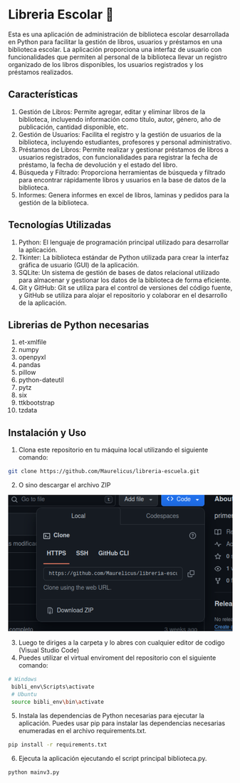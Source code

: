 # Libreria Escolar :school:

<p>
Esta es una aplicación de administración de biblioteca escolar desarrollada en Python para facilitar la gestión de libros, usuarios y préstamos en una biblioteca escolar. La aplicación proporciona una interfaz de usuario con funcionalidades que permiten al personal de la biblioteca llevar un registro organizado de los libros disponibles, los usuarios registrados y los préstamos realizados.
</p>

## Características

1. Gestión de Libros: Permite agregar, editar y eliminar libros de la biblioteca, incluyendo información como título, autor, género, año de publicación, cantidad disponible, etc.
2. Gestión de Usuarios: Facilita el registro y la gestión de usuarios de la biblioteca, incluyendo estudiantes, profesores y personal administrativo.
3. Préstamos de Libros: Permite realizar y gestionar préstamos de libros a usuarios registrados, con funcionalidades para registrar la fecha de préstamo, la fecha de devolución y el estado del libro.
4. Búsqueda y Filtrado: Proporciona herramientas de búsqueda y filtrado para encontrar rápidamente libros y usuarios en la base de datos de la biblioteca.
5. Informes: Genera informes en excel de libros, laminas y pedidos para la gestión de la biblioteca.

## Tecnologías Utilizadas

1. Python: El lenguaje de programación principal utilizado para desarrollar la aplicación.
2. Tkinter: La biblioteca estándar de Python utilizada para crear la interfaz gráfica de usuario (GUI) de la aplicación.
3. SQLite: Un sistema de gestión de bases de datos relacional utilizado para almacenar y gestionar los datos de la biblioteca de forma eficiente.
4. Git y GitHub: Git se utiliza para el control de versiones del código fuente, y GitHub se utiliza para alojar el repositorio y colaborar en el desarrollo de la aplicación.

## Librerias de Python necesarias
1.  et-xmlfile
2. numpy
3. openpyxl
4. pandas
5. pillow
6. python-dateutil
7. pytz
8. six
9. ttkbootstrap
10. tzdata

## Instalación y Uso

1. <p>Clona este repositorio en tu máquina local utilizando el siguiente comando:</p>

```bash
git clone https://github.com/Maurelicus/libreria-escuela.git
```

2. O sino descargar el archivo ZIP

![error](https://github.com/Maurelicus/libreria-escuela/blob/main/images/zip.png?raw=true "zip")

3. Luego te diriges a la carpeta y lo abres con cualquier editor de codigo (Visual Studio Code)
4. Puedes utilizar el virtual enviroment del repositorio con el siguiente comando:
```bash
# Windows
 bibli_env\Scripts\activate
 # Ubuntu
 source bibli_env\bin\activate
```
5. Instala las dependencias de Python necesarias para ejecutar la aplicación. Puedes usar pip para instalar las dependencias necesarias enumeradas en el archivo requirements.txt.
```bash
pip install -r requirements.txt
```
6. Ejecuta la aplicación ejecutando el script principal biblioteca.py.
```bash
python mainv3.py
```
